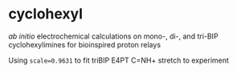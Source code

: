 # cyclohexyl 
*ab initio* electrochemical calculations on mono-, di-, and tri-BIP cyclohexylimines for bioinspired proton relays

Using `scale=0.9631` to fit triBIP E4PT C=NH+ stretch to experiment
